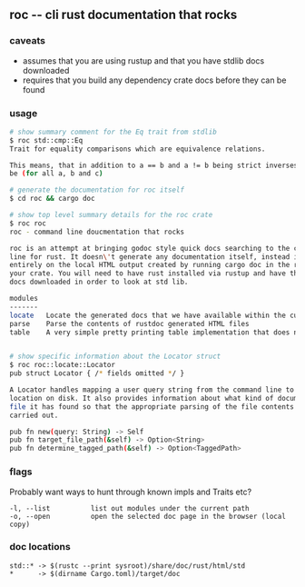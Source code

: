 roc -- cli rust documentation that rocks
----------------------------------------

### caveats
* assumes that you are using rustup and that you have stdlib docs downloaded
* requires that you build any dependency crate docs before they can be found

### usage
```bash
# show summary comment for the Eq trait from stdlib
$ roc std::cmp::Eq
Trait for equality comparisons which are equivalence relations.

This means, that in addition to a == b and a != b being strict inverses, the equality must
be (for all a, b and c)

# generate the documentation for roc itself
$ cd roc && cargo doc

# show top level summary details for the roc crate
$ roc roc
roc - command line doucmentation that rocks

roc is an attempt at bringing godoc style quick docs searching to the command
line for rust. It doesn\'t generate any documentation itself, instead it relies
entirely on the local HTML output created by running cargo doc in the root of
your crate. You will need to have rust installed via rustup and have the std lib
docs downloaded in order to look at std lib.

modules
-------
locate   Locate the generated docs that we have available within the current workspace
parse    Parse the contents of rustdoc generated HTML files
table    A very simple pretty printing table implementation that does not permit removal


# show specific information about the Locator struct
$ roc roc::locate::Locator
pub struct Locator { /* fields omitted */ }

A Locator handles mapping a user query string from the command line to a file
location on disk. It also provides information about what kind of documentation
file it has found so that the appropriate parsing of the file contents can be
carried out.

pub fn new(query: String) -> Self
pub fn target_file_path(&self) -> Option<String>
pub fn determine_tagged_path(&self) -> Option<TaggedPath>
```


### flags
Probably want ways to hunt through known impls and Traits etc?
```
-l, --list          list out modules under the current path
-o, --open          open the selected doc page in the browser (local copy)
```


### doc locations
```
std::* -> $(rustc --print sysroot)/share/doc/rust/html/std
*      -> $(dirname Cargo.toml)/target/doc
```
